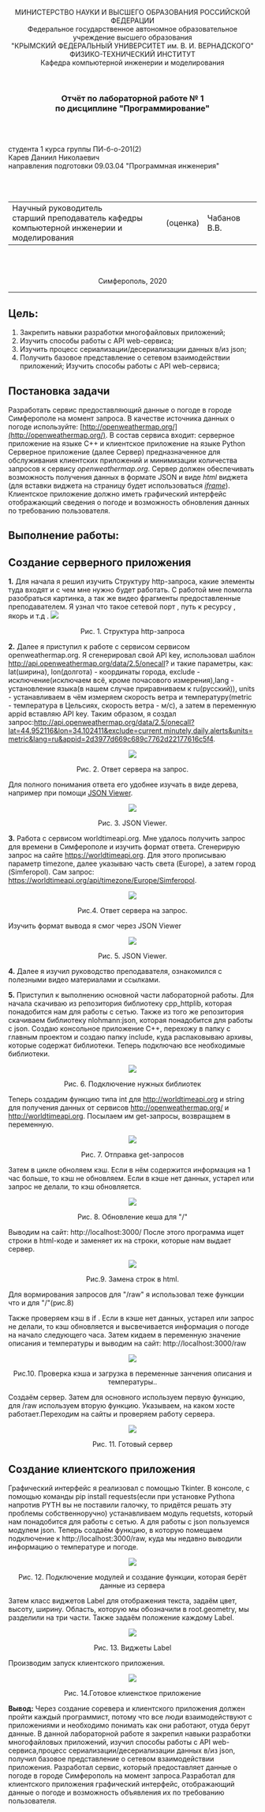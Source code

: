 <p  align="center">МИНИСТЕРСТВО НАУКИ И ВЫСШЕГО ОБРАЗОВАНИЯ РОССИЙСКОЙ ФЕДЕРАЦИИ<br>
Федеральное государственное автономное образовательное учреждение высшего образования<br>
"КРЫМСКИЙ ФЕДЕРАЛЬНЫЙ УНИВЕРСИТЕТ им. В. И. ВЕРНАДСКОГО"<br>
ФИЗИКО-ТЕХНИЧЕСКИЙ ИНСТИТУТ<br>
Кафедра компьютерной инженерии и моделирования</p>
<br>
<h3  align="center">Отчёт по лабораторной работе № 1<br> по дисциплине "Программирование"</h3>
<br><br>
<p>студента 1 курса группы ПИ-б-о-201(2)<br>
Карев Даниил Николаевич<br>
направления подготовки 09.03.04 "Программная инженерия"</p>
<br><br>
<table>
<tr><td>Научный руководитель<br> старший преподаватель кафедры<br> компьютерной инженерии и моделирования</td>
<td>(оценка)</td>
<td>Чабанов В.В.</td>
</tr>
</table>
<br><br>
<p  align="center">Симферополь, 2020</p>
<hr>

Цель:
-----------
1. Закрепить навыки разработки многофайловыx приложений;
2. Изучить способы работы с API web-сервиса;
3. Изучить процесс сериализации/десериализации данных в/из json;
4. Получить базовое представление о сетевом взаимодействии приложений;
Изучить способы работы с API web-сервиса;

Постановка задачи
--------------------------
Разработать сервис предоставляющий данные о погоде в городе Симферополе на момент запроса. В качестве источника данных о погоде используйте: [http://openweathermap.org/](http://openweathermap.org/). В состав сервиса входит: серверное приложение на языке С++ и клиентское приложение на языке Python
Серверное приложение (далее Сервер) предназначенное для обслуживания клиентских приложений и минимизации количества запросов к сервису _openweathermap.org_. Сервер должен обеспечивать возможность получения данных в формате JSON и виде _html_ виджета (для вставки виджета на страницу будет использоваться _[iframe](https://habr.com/ru/post/488516/)_).
Клиентское приложение должно иметь графический интерфейс отображающий сведения о погоде и возможность обновления данных по требованию пользователя.

Выполнение работы:
--------------------------

Создание серверного приложения
--------------


**1.** Для начала я решил изучить Структуру http-запроса, какие элементы туда входят и с чем мне нужно будет работать. C работой мне помогла разобраться картинка, а так же видео фрагменты предоставленные преподавателем. Я узнал что такое сетевой порт , путь к ресурсу , якорь и т.д .
![](https://vladimirchabanov.github.io/Lab1_fils/img/request.png)
<p  align="center">Рис. 1. Структура http-запроса </p>

**2.** Далее я приступил к работе с сервисом сервисом openweathermap.org. Я сгенерировал свой API key, использовал шаблон http://api.openweathermap.org/data/2.5/onecall? и такие параметры, как: lat(ширина), lon(долгота) - координаты города, exclude - исключение(исключаем всё, кроме почасового измерения),lang - установление языка(в нашем случае приравниваем к ru(русский)), units - устанавливаем в чём измеряем скорость ветра и температуру(metric - температура в Цельсиях, скорость ветра - м/с), 
а затем в переменную appid вставляю API key. Таким образом, я создал запрос:http://api.openweathermap.org/data/2.5/onecall?lat=44.952116&lon=34.102411&exclude=current,minutely,daily,alerts&units=metric&lang=ru&appid=2d3977d669c689c7762d22177616c5f4.
<p  align="center"><img  src=./image/№2.png></p>
<p  align="center">Рис. 2. Ответ сервера на запрос. </p>

Для полного понимания ответа его удобнее изучать в виде дерева, например при помощи [JSON Viewer](https://codebeautify.org/jsonviewer).

<p  align="center"><img  src=./image/№3.png></p>
<p  align="center">Рис. 3. JSON Viewer. </p>

**3.** Работа с сервисом worldtimeapi.org. Мне удалось получить запрос для времени в Симферополе и изучить формат ответа. Cгенерирую запрос на сайте https://worldtimeapi.org. Для этого прописываю параметр timezone, далее указываю часть света (Europe), а затем город (Simferopol). Сам запрос: https://worldtimeapi.org/api/timezone/Europe/Simferopol.
<p  align="center"><img  src=./image/№2.png></p>
<p  align="center">Рис.4. Ответ сервера на запрос. </p>
Изучить формат вывода я смог через JSON Viewer 
<p  align="center"><img  src=./image/№5.png></p>
<p  align="center">Рис. 5. JSON Viewer. </p>

**4.** Далее я изучил руководство преподавателя, ознакомился с полезными видео материалами и ссылками.

**5.** Приступил к выполнению основной части лабораторной работы. Для начала скачиваю из репозитория библиотеку cpp_httplib, которая понадобится нам для работы с сетью. Также из того же репозитория скачиваем библиотеку nlohmann:json, которая понадобится для работы с json. Создаю консольное приложение С++, перехожу в папку с главным проектом и создаю папку include, куда распаковываю архивы, которые содержат библиотеки. Теперь подключаю все необходимые библиотеки. 
<p  align="center"><img  src=./image/№14.png></p>
<p  align="center">Рис. 6. Подключение нужных библиотек </p>

Теперь создадим функцию типа int  для http://worldtimeapi.org  и string для  получения данных от сервисов http://openweathermap.org/ и http://worldtimeapi.org. Посылаем им get-запросы, возвращаем в переменную. 
<p  align="center"><img  src=./image/№15.png></p>
<p  align="center">Рис. 7. Отправка get-запросов </p>
 Затем в цикле обноляем кэш. Если в нём содержится информация на 1 час больше, то кэш не обновляем. Если в кэше нет данных, устарел или запрос не делали, то кэш обновляется.


<p  align="center"><img  src=./image/№18.png></p>
<p  align="center">Рис. 8. Обновление кеша для "/" </p>

Выводим на сайт: http://localhost:3000/ После этого программа ищет строки в html-коде и заменяет их на строки, которые нам выдает сервер.

<p  align="center"><img  src=./image/№16.png></p>
<p  align="center">Рис.9. Замена строк в html. </p>

Для вормирования запросов для "/raw" я использовал теже функции что и для "/"(рис.8)

Также проверяем кэш в if . Если в кэше нет данных, устарел или запрос не делали, то кэш обновляется и высвечивается информация о погоде на начало следующего часа. Затем кидаем в переменную значение описания и температуры и выводим на сайт: http://localhost:3000/raw

<p  align="center"><img  src=./image/№17.png></p>
<p  align="center">Рис.10. Проверка кэша и загрузка в переменные занчения описания и температуры.. </p>

Создаём сервер. Затем для основного используем первую функцию, для /raw используем вторую функцию. Указываем, на каком хосте работает.Переходим на сайты и проверяем работу сервера.
<p  align="center"><img  src=./image/№19.png></p>
<p  align="center">Рис. 11. Готовый сервер</p>

**Создание клиентского приложения**
-----------------------

Графический интерфейс я реализовал с помощью Tkinter. В консоле, с помощью команды pip install requests(если при установке Pythona напротив PYTH вы не поставили галочку, то придётся решать эту проблемы собственноручно) устанавливаем модуль requetsts, который нам понадобится для работы с сетью. А для работы с json пользуемся модулем json. Теперь создаём функцию, в которую помещаем подключение к http://localhost:3000/raw, куда мы недавно выводили информацию о температуре и погоде.
<p  align="center"><img  src=./image/№20.png></p>
<p  align="center">Рис. 12. Подключение модулей и создание функции, которая берёт данные из сервера</p>

Затем  класс виджетов Label для отображения текста, задаём цвет, высоту, ширину. Область, которую мы обозначили в root.geometry, мы разделили на три части. Также задаём положение каждому Label.
<p  align="center"><img  src=./image/№21.png></p>
<p  align="center">Рис. 13. Виджеты Label</p>

Производим запуск  клиентского приложения.
<p  align="center"><img  src=./image/№12.png></p>
<p  align="center">Рис. 14.Готовое клиенсткое приложение</p>

**Вывод:**
Через создание соревера и клиентского приложения должен пройти каждый программист, потому что все люди взаимодействуют с приложениями и необходимо понимать как они работают, отуда берут данные. В данной лабораторной работе я закрепил навыки разработки многофайловых приложений, изучил способы работы с API web-сервиса,процесс сериализации/десериализации данных в/из json, получил базовое представление о сетевом взаимодействии приложения.
Разработал сервис, который предоставляет данные о погоде в городе Симферополь на момент запроса.Разработал для клиентского приложения графический интерфейс, отображающий данные о погоде и возможность объявления их по требованию пользователя.